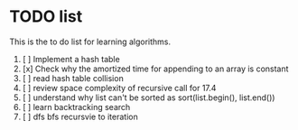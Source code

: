 
# TODO list

This is the to do list for learning algorithms.

1. [ ] Implement a hash table
2. [x] Check why the amortized time for appending to an array is constant
3. [ ] read hash table collision
4. [ ] review space complexity of recursive call for 17.4
5. [ ] understand why list can't be sorted as sort(list.begin(), list.end())
6. [ ] learn backtracking search
7. [ ] dfs bfs recursvie to iteration 